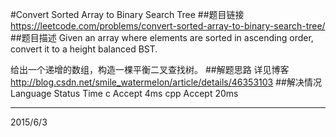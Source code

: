 #Convert Sorted Array to Binary Search Tree
##题目链接
https://leetcode.com/problems/convert-sorted-array-to-binary-search-tree/
##题目描述
Given an array where elements are sorted in ascending order, convert it 
to a height balanced BST.

给出一个递增的数组，构造一棵平衡二叉查找树。
##解题思路
详见博客 http://blog.csdn.net/smile_watermelon/article/details/46353103
##解决情况
    Language  Status  Time
    c         Accept  4ms
    cpp       Accept  20ms

---
2015/6/3

